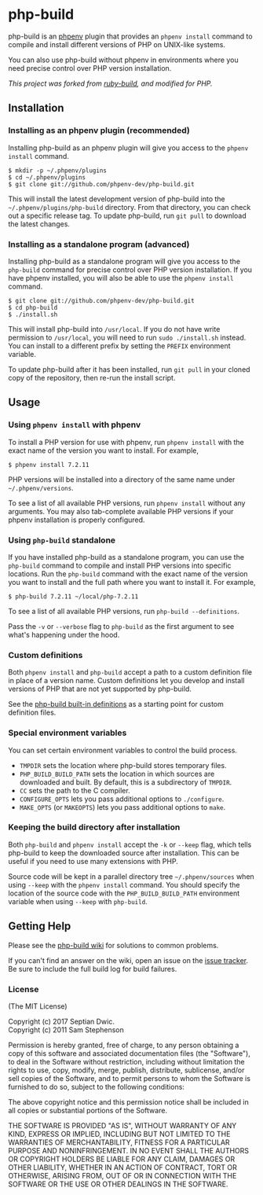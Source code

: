 # php-build

php-build is an [phpenv](https://github.com/phpenv-dev/phpenv) plugin
that provides an `phpenv install` command to compile and install
different versions of PHP on UNIX-like systems.

You can also use php-build without phpenv in environments where you
need precise control over PHP version installation.

_This project was forked from [ruby-build](https://github.com/rbenv/ruby-build),
and modified for PHP._

## Installation

### Installing as an phpenv plugin (recommended)

Installing php-build as an phpenv plugin will give you access to the
`phpenv install` command.

    $ mkdir -p ~/.phpenv/plugins
    $ cd ~/.phpenv/plugins
    $ git clone git://github.com/phpenv-dev/php-build.git

This will install the latest development version of php-build into
the `~/.phpenv/plugins/php-build` directory. From that directory, you
can check out a specific release tag. To update php-build, run `git
pull` to download the latest changes.

### Installing as a standalone program (advanced)

Installing php-build as a standalone program will give you access to
the `php-build` command for precise control over PHP version
installation. If you have phpenv installed, you will also be able to
use the `phpenv install` command.

    $ git clone git://github.com/phpenv-dev/php-build.git
    $ cd php-build
    $ ./install.sh

This will install php-build into `/usr/local`. If you do not have
write permission to `/usr/local`, you will need to run `sudo
./install.sh` instead. You can install to a different prefix by
setting the `PREFIX` environment variable.

To update php-build after it has been installed, run `git pull` in
your cloned copy of the repository, then re-run the install script.

## Usage

### Using `phpenv install` with phpenv

To install a PHP version for use with phpenv, run `phpenv install` with
the exact name of the version you want to install. For example,

    $ phpenv install 7.2.11

PHP versions will be installed into a directory of the same name
under `~/.phpenv/versions`.

To see a list of all available PHP versions, run `phpenv install`
without any arguments. You may also tab-complete available PHP
versions if your phpenv installation is properly configured.

### Using `php-build` standalone

If you have installed php-build as a standalone program, you can use
the `php-build` command to compile and install PHP versions into
specific locations.
Run the `php-build` command with the exact name of the version you
want to install and the full path where you want to install it. For
example,

    $ php-build 7.2.11 ~/local/php-7.2.11

To see a list of all available PHP versions, run `php-build
--definitions`.

Pass the `-v` or `--verbose` flag to `php-build` as the first
argument to see what's happening under the hood.

### Custom definitions

Both `phpenv install` and `php-build` accept a path to a custom
definition file in place of a version name. Custom definitions let you
develop and install versions of PHP that are not yet supported by
php-build.

See the [php-build built-in
definitions](https://github.com/phpenv-dev/php-build/tree/master/share/php-build)
as a starting point for custom definition files.

### Special environment variables

You can set certain environment variables to control the build
process.

* `TMPDIR` sets the location where php-build stores temporary files.
* `PHP_BUILD_BUILD_PATH` sets the location in which sources are
  downloaded and built. By default, this is a subdirectory of
  `TMPDIR`.
* `CC` sets the path to the C compiler.
* `CONFIGURE_OPTS` lets you pass additional options to `./configure`.
* `MAKE_OPTS` (or `MAKEOPTS`) lets you pass additional options to
  `make`.

### Keeping the build directory after installation

Both `php-build` and `phpenv install` accept the `-k` or `--keep`
flag, which tells php-build to keep the downloaded source after
installation. This can be useful if you need to use many extensions
with PHP.

Source code will be kept in a parallel directory tree
`~/.phpenv/sources` when using `--keep` with the `phpenv install`
command. You should specify the location of the source code with the
`PHP_BUILD_BUILD_PATH` environment variable when using `--keep` with
`php-build`.

## Getting Help

Please see the [php-build
wiki](https://github.com/phpenv-dev/php-build/wiki) for solutions to
common problems.

If you can't find an answer on the wiki, open an issue on the [issue
tracker](https://github.com/phpenv-dev/php-build/issues). Be sure to
include the full build log for build failures.

### License

(The MIT License)

Copyright (c) 2017 Septian Dwic.\
Copyright (c) 2011 Sam Stephenson

Permission is hereby granted, free of charge, to any person obtaining
a copy of this software and associated documentation files (the
"Software"), to deal in the Software without restriction, including
without limitation the rights to use, copy, modify, merge, publish,
distribute, sublicense, and/or sell copies of the Software, and to
permit persons to whom the Software is furnished to do so, subject to
the following conditions:

The above copyright notice and this permission notice shall be
included in all copies or substantial portions of the Software.

THE SOFTWARE IS PROVIDED "AS IS", WITHOUT WARRANTY OF ANY KIND,
EXPRESS OR IMPLIED, INCLUDING BUT NOT LIMITED TO THE WARRANTIES OF
MERCHANTABILITY, FITNESS FOR A PARTICULAR PURPOSE AND
NONINFRINGEMENT. IN NO EVENT SHALL THE AUTHORS OR COPYRIGHT HOLDERS BE
LIABLE FOR ANY CLAIM, DAMAGES OR OTHER LIABILITY, WHETHER IN AN ACTION
OF CONTRACT, TORT OR OTHERWISE, ARISING FROM, OUT OF OR IN CONNECTION
WITH THE SOFTWARE OR THE USE OR OTHER DEALINGS IN THE SOFTWARE.
